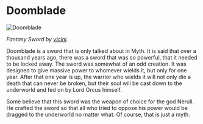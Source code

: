# Doomblade

![Doomblade](https://images-wixmp-ed30a86b8c4ca887773594c2.wixmp.com/f/e7189557-0d33-4dd4-b48b-f9ce5de880ac/d2pn0in-c845cb85-3ca8-4a34-8818-e4acb4a5adc4.jpg/v1/fill/w_800,h_1600,q_75,strp/fantasy_sword_by_vicini_d2pn0in-fullview.jpg?token=eyJ0eXAiOiJKV1QiLCJhbGciOiJIUzI1NiJ9.eyJzdWIiOiJ1cm46YXBwOjdlMGQxODg5ODIyNjQzNzNhNWYwZDQxNWVhMGQyNmUwIiwiaXNzIjoidXJuOmFwcDo3ZTBkMTg4OTgyMjY0MzczYTVmMGQ0MTVlYTBkMjZlMCIsIm9iaiI6W1t7ImhlaWdodCI6Ijw9MTYwMCIsInBhdGgiOiJcL2ZcL2U3MTg5NTU3LTBkMzMtNGRkNC1iNDhiLWY5Y2U1ZGU4ODBhY1wvZDJwbjBpbi1jODQ1Y2I4NS0zY2E4LTRhMzQtODgxOC1lNGFjYjRhNWFkYzQuanBnIiwid2lkdGgiOiI8PTgwMCJ9XV0sImF1ZCI6WyJ1cm46c2VydmljZTppbWFnZS5vcGVyYXRpb25zIl19.fokBzcbmV5INodLh_rKgPuCbQNsCM0PclK3D7iAt-B0)

*Fantasy Sword by [vicini](https://www.deviantart.com/vicini).*

Doomblade is a sword that is only talked about in Myth. It is said that over a thousand years ago, there was a sword that was so powerful, that it needed to be locked away. The sword was somewhat of an odd creation. It was designed to give massive power to whomever wields it, but only for one year. After that one year is up, the warrior who wields it will not only die a death that can never be broken, but their soul will be cast down to the underworld and fed on by Lord Orcus himself.

Some believe that this sword was the weapon of choice for the god Nerull. He crafted the sword so that all who tried to oppose his power would be dragged to the underworld no matter what. Of course, that is just a myth.
